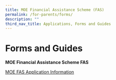 ```yaml
---
title: MOE Financial Assistance Scheme (FAS)
permalink: /for-parents/forms/
description: ""
third_nav_title: Applications, Forms and Guides
---
```


# **Forms and Guides**


**MOE Financial Assistance Scheme FAS**

[MOE FAS Application Information](https://pasirrispri.moe.edu.sg/wp-content/uploads/2022/10/FAS-2023-Guidelines-for-School_edited.pdf)
